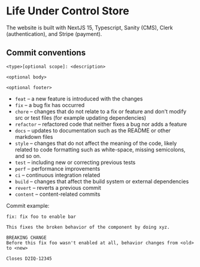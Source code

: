 # Life Under Control Store

The website is built with NextJS 15, Typescript, Sanity (CMS), Clerk (authentication), and Stripe (payment).

## Commit conventions

```
<type>[optional scope]: <description>

<optional body>

<optional footer>
```

- `feat` – a new feature is introduced with the changes
- `fix` – a bug fix has occurred
- `chore` – changes that do not relate to a fix or feature and don't modify src or test files (for example updating dependencies)
- `refactor` – refactored code that neither fixes a bug nor adds a feature
- `docs` – updates to documentation such as the README or other markdown files
- `style` – changes that do not affect the meaning of the code, likely related to code formatting such as white-space, missing semicolons, and so on.
- `test` – including new or correcting previous tests
- `perf` – performance improvements
- `ci` – continuous integration related
- `build` – changes that affect the build system or external dependencies
- `revert` – reverts a previous commit
- `content` – content-related commits

Commit example:

```
fix: fix foo to enable bar

This fixes the broken behavior of the component by doing xyz.

BREAKING CHANGE
Before this fix foo wasn't enabled at all, behavior changes from <old> to <new>

Closes D2IQ-12345
```
